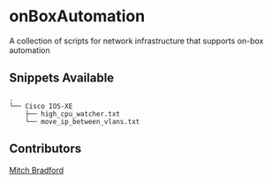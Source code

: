 # onBoxAutomation
A collection of scripts for network infrastructure that supports on-box automation

## Snippets Available
```
.
└── Cisco IOS-XE
    ├── high_cpu_watcher.txt
    └── move_ip_between_vlans.txt
```
## Contributors
[Mitch Bradford](https://https://github.com/mitchbradford)
